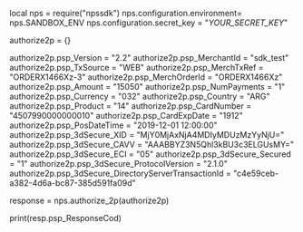 local nps = require("npssdk")
nps.configuration.environment= nps.SANDBOX_ENV
nps.configuration.secret_key = "_YOUR_SECRET_KEY_"


authorize2p = {}

authorize2p.psp_Version = "2.2"
authorize2p.psp_MerchantId = "sdk_test"
authorize2p.psp_TxSource = "WEB"
authorize2p.psp_MerchTxRef = "ORDERX1466Xz-3"
authorize2p.psp_MerchOrderId = "ORDERX1466Xz"
authorize2p.psp_Amount = "15050"
authorize2p.psp_NumPayments = "1"
authorize2p.psp_Currency = "032"
authorize2p.psp_Country = "ARG"
authorize2p.psp_Product = "14"
authorize2p.psp_CardNumber = "4507990000000010"
authorize2p.psp_CardExpDate = "1912"
authorize2p.psp_PosDateTime = "2019-12-01 12:00:00"
authorize2p.psp_3dSecure_XID = "MjY0MjAxNjA4MDIyMDUzMzYyNjU="
authorize2p.psp_3dSecure_CAVV = "AAABBYZ3N5Qhl3kBU3c3ELGUsMY="
authorize2p.psp_3dSecure_ECI = "05"
authorize2p.psp_3dSecure_Secured = "1"
authorize2p.psp_3dSecure_ProtocolVersion = "2.1.0"
authorize2p.psp_3dSecure_DirectoryServerTransactionId = "c4e59ceb-a382-4d6a-bc87-385d591fa09d"

response = nps.authorize_2p(authorize2p)

print(resp.psp_ResponseCod)
